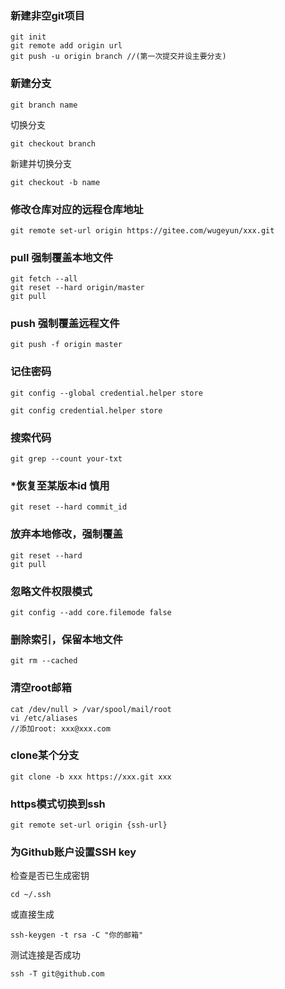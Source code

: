 ### 新建非空git项目
```
git init
git remote add origin url
git push -u origin branch //(第一次提交并设主要分支)
```

### 新建分支
```
git branch name
```
切换分支
```
git checkout branch
```
新建并切换分支
```
git checkout -b name
```
### 修改仓库对应的远程仓库地址
```
git remote set-url origin https://gitee.com/wugeyun/xxx.git
```

### pull 强制覆盖本地文件
```
git fetch --all  
git reset --hard origin/master 
git pull
```
### push 强制覆盖远程文件
```
git push -f origin master
```
### 记住密码
```
git config --global credential.helper store
```
```
git config credential.helper store
```
### 搜索代码
```
git grep --count your-txt
```
### *恢复至某版本id 慎用
```
git reset --hard commit_id
```
### 放弃本地修改，强制覆盖
```
git reset --hard
git pull
```
### 忽略文件权限模式
```
git config --add core.filemode false
```
### 删除索引，保留本地文件
```
git rm --cached
```
### 清空root邮箱
```
cat /dev/null > /var/spool/mail/root
vi /etc/aliases
//添加root: xxx@xxx.com
```
### clone某个分支
```
git clone -b xxx https://xxx.git xxx
```
### https模式切换到ssh
```
git remote set-url origin {ssh-url}
```
### 为Github账户设置SSH key
检查是否已生成密钥
```
cd ~/.ssh
```
或直接生成
```
ssh-keygen -t rsa -C "你的邮箱"
```
测试连接是否成功
```
ssh -T git@github.com
```
